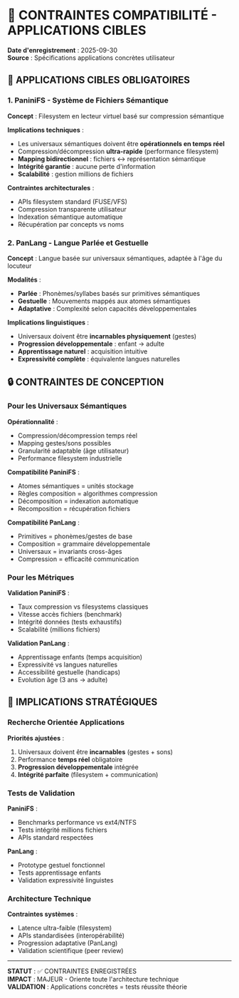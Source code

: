# 🎯 CONTRAINTES COMPATIBILITÉ - APPLICATIONS CIBLES

**Date d'enregistrement** : 2025-09-30  
**Source** : Spécifications applications concrètes utilisateur

## 🔗 APPLICATIONS CIBLES OBLIGATOIRES

### 1. PaniniFS - Système de Fichiers Sémantique

**Concept** : Filesystem en lecteur virtuel basé sur compression sémantique

**Implications techniques** :
- Les universaux sémantiques doivent être **opérationnels en temps réel**
- Compression/décompression **ultra-rapide** (performance filesystem)
- **Mapping bidirectionnel** : fichiers ↔ représentation sémantique
- **Intégrité garantie** : aucune perte d'information
- **Scalabilité** : gestion millions de fichiers

**Contraintes architecturales** :
- APIs filesystem standard (FUSE/VFS)
- Compression transparente utilisateur
- Indexation sémantique automatique
- Récupération par concepts vs noms

### 2. PanLang - Langue Parlée et Gestuelle

**Concept** : Langue basée sur universaux sémantiques, adaptée à l'âge du locuteur

**Modalités** :
- **Parlée** : Phonèmes/syllabes basés sur primitives sémantiques
- **Gestuelle** : Mouvements mappés aux atomes sémantiques
- **Adaptative** : Complexité selon capacités développementales

**Implications linguistiques** :
- Universaux doivent être **incarnables physiquement** (gestes)
- **Progression développementale** : enfant → adulte
- **Apprentissage naturel** : acquisition intuitive
- **Expressivité complète** : équivalente langues naturelles

## 🔒 CONTRAINTES DE CONCEPTION

### Pour les Universaux Sémantiques

**Opérationnalité** :
- Compression/décompression temps réel
- Mapping gestes/sons possibles
- Granularité adaptable (âge utilisateur)
- Performance filesystem industrielle

**Compatibilité PaniniFS** :
- Atomes sémantiques = unités stockage
- Règles composition = algorithmes compression
- Décomposition = indexation automatique
- Recomposition = récupération fichiers

**Compatibilité PanLang** :
- Primitives = phonèmes/gestes de base
- Composition = grammaire développementale
- Universaux = invariants cross-âges
- Compression = efficacité communication

### Pour les Métriques

**Validation PaniniFS** :
- Taux compression vs filesystems classiques
- Vitesse accès fichiers (benchmark)
- Intégrité données (tests exhaustifs)
- Scalabilité (millions fichiers)

**Validation PanLang** :
- Apprentissage enfants (temps acquisition)
- Expressivité vs langues naturelles
- Accessibilité gestuelle (handicaps)
- Evolution âge (3 ans → adulte)

## 🎯 IMPLICATIONS STRATÉGIQUES

### Recherche Orientée Applications

**Priorités ajustées** :
1. Universaux doivent être **incarnables** (gestes + sons)
2. Performance **temps réel** obligatoire
3. **Progression développementale** intégrée
4. **Intégrité parfaite** (filesystem + communication)

### Tests de Validation

**PaniniFS** :
- Benchmarks performance vs ext4/NTFS
- Tests intégrité millions fichiers
- APIs standard respectées

**PanLang** :
- Prototype gestuel fonctionnel
- Tests apprentissage enfants
- Validation expressivité linguistes

### Architecture Technique

**Contraintes systèmes** :
- Latence ultra-faible (filesystem)
- APIs standardisées (interopérabilité)
- Progression adaptative (PanLang)
- Validation scientifique (peer review)

---

**STATUT** : ✅ CONTRAINTES ENREGISTRÉES  
**IMPACT** : MAJEUR - Oriente toute l'architecture technique  
**VALIDATION** : Applications concrètes = tests réussite théorie